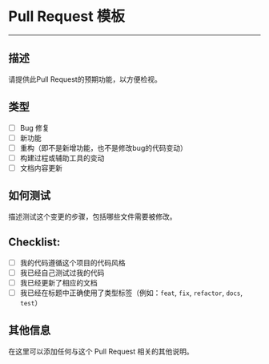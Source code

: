 # Pull Request 模板
----

## 描述
请提供此Pull Request的预期功能，以方便检视。

## 类型
- [ ] Bug 修复
- [ ] 新功能
- [ ] 重构（即不是新增功能，也不是修改bug的代码变动）
- [ ] 构建过程或辅助工具的变动
- [ ] 文档内容更新

## 如何测试
描述测试这个变更的步骤，包括哪些文件需要被修改。

## Checklist:
- [ ] 我的代码遵循这个项目的代码风格
- [ ] 我已经自己测试过我的代码
- [ ] 我已经更新了相应的文档
- [ ] 我已经在标题中正确使用了类型标签（例如：`feat`, `fix`, `refactor`, `docs`, `test`）

## 其他信息
在这里可以添加任何与这个 Pull Request 相关的其他说明。
